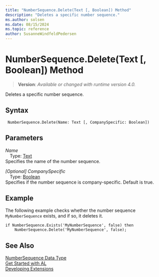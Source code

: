 ```yaml
---
title: "NumberSequence.Delete(Text [, Boolean]) Method"
description: "Deletes a specific number sequence."
ms.author: solsen
ms.date: 08/15/2024
ms.topic: reference
author: SusanneWindfeldPedersen
---
```

[//]: # (START>DO_NOT_EDIT)
[//]: # (IMPORTANT:Do not edit any of the content between here and the END>DO_NOT_EDIT.)
[//]: # (Any modifications should be made in the .xml files in the ModernDev repo.)
# NumberSequence.Delete(Text [, Boolean]) Method
> **Version**: _Available or changed with runtime version 4.0._

Deletes a specific number sequence.


## Syntax
```AL
 NumberSequence.Delete(Name: Text [, CompanySpecific: Boolean])
```
## Parameters
*Name*  
&emsp;Type: [Text](../text/text-data-type.md)  
Specifies the name of the number sequence.  

*[Optional] CompanySpecific*  
&emsp;Type: [Boolean](../boolean/boolean-data-type.md)  
Specifies if the number sequence is company-specific. Default is true.  



[//]: # (IMPORTANT: END>DO_NOT_EDIT)

## Example
The following example checks whether the number sequence `MyNumberSequence` exists, and if so, it deletes it.
 
```al
if NumberSequence.Exists('MyNumberSequence', false) then
    NumberSequence.Delete('MyNumberSequence', false);
```
## See Also
[NumberSequence Data Type](numbersequence-data-type.md)  
[Get Started with AL](../../devenv-get-started.md)  
[Developing Extensions](../../devenv-dev-overview.md)